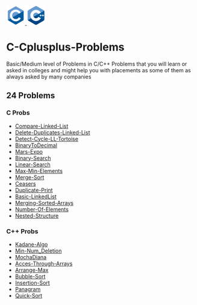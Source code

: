 <p><a href="https://www.cprogramming.com/" target="_blank" rel="noreferrer"> <img src="https://raw.githubusercontent.com/devicons/devicon/master/icons/c/c-original.svg" alt="c" width="50" height="50"/> </a> 
<a href="https://www.w3schools.com/cpp/" target="_blank" rel="noreferrer"> <img src="https://raw.githubusercontent.com/devicons/devicon/master/icons/cplusplus/cplusplus-original.svg" alt="cplusplus" width="50" height="50"/> </a> </p>

# C-Cplusplus-Problems
Basic/Medium level of Problems in C/C++
Problems that you will learn or asked in colleges and might help you with placements as some of them as always asked by many companies

## 24 Problems
### C Probs
   - [Compare-Linked-List](https://github.com/hmarshmello/C-Cplusplus-Problems/blob/main/Compare_Linked_Lists.c)
   - [Delete-Duplicates-Linked-List](https://github.com/hmarshmello/C-Cplusplus-Problems/blob/main/Delete_Duplicates_Linked_List.c)
   - [Detect-Cycle-LL-Tortoise](https://github.com/hmarshmello/C-Cplusplus-Problems/blob/main/Detect_Cycle_LL.c)
   - [BinaryToDecimal](https://github.com/hmarshmello/C-Cplusplus-Problems/blob/main/BinaryToDecimal.c)
   - [Mars-Expo](https://github.com/hmarshmello/C-Cplusplus-Problems/blob/main/Mars_Expo.c)
   - [Binary-Search](https://github.com/hmarshmello/C-Cplusplus-Problems/blob/main/binary_search.c)
   - [Linear-Search](https://github.com/hmarshmello/C-Cplusplus-Problems/blob/main/linear_search.c)
   - [Max-Min-Elements](https://github.com/hmarshmello/C-Cplusplus-Problems/blob/main/max_min_elements.c)
   - [Merge-Sort](https://github.com/hmarshmello/C-Cplusplus-Problems/blob/main/mergesort.c)
   - [Ceasers](https://github.com/hmarshmello/C-Cplusplus-Problems/blob/main/ceaser.c)
   - [Duplicate-Print](https://github.com/hmarshmello/C-Cplusplus-Problems/blob/main/duplicateprint.c)
   - [Basic-LinkedList](https://github.com/hmarshmello/C-Cplusplus-Problems/blob/main/BasicLinkedList.c)
   - [Merging-Sorted-Arrays](https://github.com/hmarshmello/C-Cplusplus-Problems/blob/main/Merging_Sorted_Arrays.c)
   - [Number-Of-Elements](https://github.com/hmarshmello/C-Cplusplus-Problems/blob/main/Merging_Sorted_Arrays.c)
   - [Nested-Structure](https://github.com/hmarshmello/C-Cplusplus-Problems/blob/main/nestedSTRUCT.c)
### C++ Probs 
   - [Kadane-Algo](https://github.com/hmarshmello/C-Cplusplus-Problems/blob/main/KadaneAlgo.cpp)
   - [Min-Num_Deletion](https://github.com/hmarshmello/C-Cplusplus-Problems/blob/main/Min_Num_Deletion.cpp)
   - [MochaDiana](https://github.com/hmarshmello/C-Cplusplus-Problems/blob/main/MochaDiana.cpp)
   - [Acces-Through-Arrays](https://github.com/hmarshmello/C-Cplusplus-Problems/blob/main/access_through_array.cpp)
   - [Arrange-Max](https://github.com/hmarshmello/C-Cplusplus-Problems/blob/main/arrange_max.cpp)
   - [Bubble-Sort](https://github.com/hmarshmello/C-Cplusplus-Problems/blob/main/bubble_sort.cpp)
   - [Insertion-Sort](https://github.com/hmarshmello/C-Cplusplus-Problems/blob/main/insertion_sort.cpp)
   - [Panagram](https://github.com/hmarshmello/C-Cplusplus-Problems/blob/main/insertion_sort.cpp)
   - [Quick-Sort](https://github.com/hmarshmello/C-Cplusplus-Problems/blob/main/insertion_sort.cpp)
   
